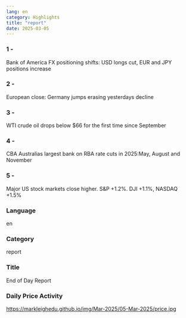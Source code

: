 ```yaml
---
lang: en
category: Highlights
title: "report"
date: 2025-03-05
---
```


### 1 - 

Bank of America FX positioning shifts: USD longs cut, EUR and JPY positions increase


### 2 - 

European close: Germany jumps erasing yesterdays decline

### 3 - 

WTI crude oil drops below $66 for the first time since September

### 4 - 

CBA Australias largest bank on RBA rate cuts in 2025:May, August and November

### 5 - 

Major US stock markets close higher. S&P +1.2%. DJI +1.1%, NASDAQ +1.5%

### Language

en

### Category

report

### Title

End of Day Report

### Daily Price Activity

https://markleighedu.github.io/img/Mar-2025/05-Mar-2025/price.jpg

